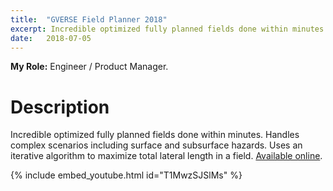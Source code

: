 ```yaml
---
title:  "GVERSE Field Planner 2018"
excerpt: Incredible optimized fully planned fields done within minutes.
date:   2018-07-05
---
```



**My Role:** Engineer / Product Manager.

# Description
Incredible optimized fully planned fields done within minutes. Handles complex scenarios including surface and subsurface hazards. Uses an iterative algorithm to maximize total lateral length in a field. [Available online](https://estore.lmkr.com/Home/ProductDetails/12).

{% include embed_youtube.html id="T1MwzSJSlMs" %}